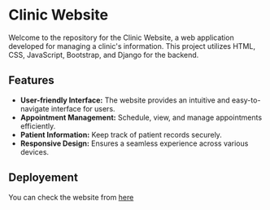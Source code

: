 # Clinic Website

Welcome to the repository for the Clinic Website, a web application developed for managing a clinic's information. This project utilizes HTML, CSS, JavaScript, Bootstrap, and Django for the backend.

## Features
- **User-friendly Interface:** The website provides an intuitive and easy-to-navigate interface for users.
- **Appointment Management:** Schedule, view, and manage appointments efficiently.
- **Patient Information:** Keep track of patient records securely.
- **Responsive Design:** Ensures a seamless experience across various devices.

## Deployement
You can check the website from [here](http://moes.pythonanywhere.com/)
